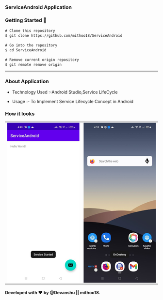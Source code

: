 ### ServiceAndroid Application

### Getting Started 🚀

```
# Clone this repository
$ git clone https://github.com/mithoo18/ServiceAndroid

# Go into the repository
$ cd ServiceAndroid

# Remove current origin repository
$ git remote remove origin
```

---

### About Application

- Technology Used :-Android Studio,Service LifeCycle

- Usage :- To Implement Service Lifecycle Concept in Android

### How it looks 

<table>
<tr>
  <td><img align="left" src="https://github.com/mithoo18/ServiceAndroid/blob/master/gitimg/1.jpg" alt="Page 1" /></td>

<td><img align="right" src="https://github.com/mithoo18/ServiceAndroid/blob/master/gitimg/2.jpg" alt="Page 2" /></td>
</tr>
</table>


#### Developed with ❤ by @Devanshu || mithoo18.
